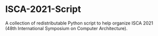 # ISCA-2021-Script
A collection of redistributable Python script to help organize ISCA 2021 (48th International Symposium on Computer Architecture).
